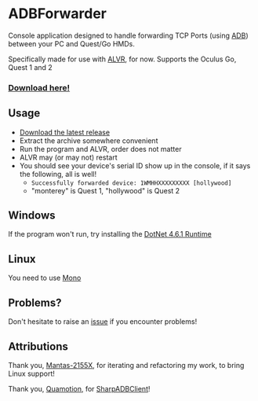 # ADBForwarder

Console application designed to handle forwarding TCP Ports (using [ADB](https://developer.android.com/studio/command-line/adb)) between your PC and Quest/Go HMDs. 

Specifically made for use with [ALVR](https://github.com/alvr-org/ALVR), for now. Supports the Oculus Go, Quest 1 and 2

### [Download here!](https://github.com/AtlasTheProto/ADBForwarder/releases/latest/download/ADBForwarder.zip)

## Usage

* [Download the latest release](https://github.com/AtlasTheProto/ADBForwarder/releases/latest/download/ADBForwarder.zip)
* Extract the archive somewhere convenient
* Run the program and ALVR, order does not matter
* ALVR may (or may not) restart
* You should see your device's serial ID show up in the console, if it says the following, all is well!
    * `Successfully forwarded device: 1WMHHXXXXXXXXX [hollywood]`
    * "monterey" is Quest 1, "hollywood" is Quest 2

## Windows

If the program won't run, try installing the [DotNet 4.6.1 Runtime](https://www.microsoft.com/en-us/download/details.aspx?id=49982)

## Linux

You need to use [Mono](https://www.mono-project.com/download/stable/)

## Problems?

Don't hesitate to raise an [issue](https://github.com/AtlasTheProto/ADBForwarder/issues) if you encounter problems!

## Attributions

Thank you, [Mantas-2155X](https://github.com/Mantas-2155X), for iterating and refactoring my work, to bring Linux support!

Thank you, [Quamotion](https://github.com/quamotion), for [SharpADBClient](https://github.com/quamotion/madb)!
